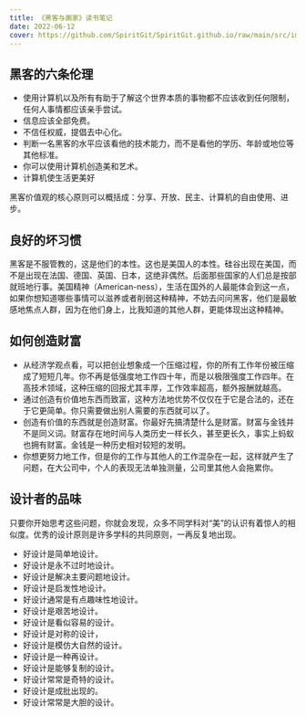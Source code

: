 ```yaml
---
title: 《黑客与画家》读书笔记
date: 2022-06-12
cover: https://github.com/SpiritGit/SpiritGit.github.io/raw/main/src/images/covers/hackers_and_painters.jpg
---
```



## 黑客的六条伦理
- 使用计算机以及所有有助于了解这个世界本质的事物都不应该收到任何限制，任何人事情都应该亲手尝试。
- 信息应该全部免费。
- 不信任权威，提倡去中心化。
- 判断一名黑客的水平应该看他的技术能力，而不是看他的学历、年龄或地位等其他标准。
- 你可以使用计算机创造美和艺术。
- 计算机使生活更美好

黑客价值观的核心原则可以概括成：分享、开放、民主、计算机的自由使用、进步。

## 良好的坏习惯
黑客是不服管教的，这是他们的本性。这也是美国人的本性。硅谷出现在美国，而不是出现在法国、德国、英国、日本，这绝非偶然。后面那些国家的人们总是按部就班地行事。美国精神（American-ness），生活在国外的人最能体会到这一点，如果你想知道哪些事情可以滋养或者削弱这种精神，不妨去问问黑客，他们是最敏感地焦点人群，因为在他们身上，比我知道的其他人群，更能体现出这种精神。

## 如何创造财富
- 从经济学观点看，可以把创业想象成一个压缩过程，你的所有工作年份被压缩成了短短几年。你不再是低强度地工作四十年，而是以极限强度工作四年。在高技术领域，这种压缩的回报尤其丰厚，工作效率超高，额外报酬就越高。
- 通过创造有价值地东西而致富，这种方法地优势不仅仅在于它是合法的，还在于它更简单。你只需要做出别人需要的东西就可以了。
- 创造有价值的东西就是创造财富。你最好先搞清楚什么是财富。财富与金钱并不是同义词。财富存在地时间与人类历史一样长久，甚至更长久，事实上蚂蚁也拥有财富。金钱是一种历史相对较短的发明。
- 你想更努力地工作，但是你的工作与其他人的工作混杂在一起，这样就产生了问题，在大公司中，个人的表现无法单独测量，公司里其他人会拖累你。

## 设计者的品味
只要你开始思考这些问题，你就会发现，众多不同学科对“美”的认识有着惊人的相似度。优秀的设计原则是许多学科的共同原则，一再反复地出现。

- 好设计是简单地设计。
- 好设计是永不过时地设计。
- 好设计是解决主要问题地设计。
- 好设计是启发性地设计。
- 好设计通常是有点趣味性地设计。
- 好设计是艰苦地设计。
- 好设计是看似容易的设计。
- 好设计是对称的设计，
- 好设计是模仿大自然的设计。
- 好设计是一种再设计。
- 好设计是能够复制的设计。
- 好设计常常是奇特的设计。
- 好设计是成批出现的。
- 好设计常常是大胆的设计。